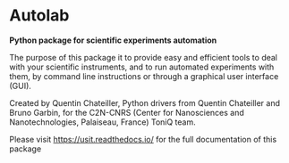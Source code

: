 # Autolab
__Python package for scientific experiments automation__

The purpose of this package it to provide easy and efficient tools to deal with your scientific instruments, and to run automated experiments with them, by command line instructions or through a graphical user interface (GUI). 

Created by Quentin Chateiller, Python drivers from Quentin Chateiller and Bruno Garbin, for the C2N-CNRS (Center for Nanosciences and Nanotechnologies, Palaiseau, France) ToniQ team.

Please visit https://usit.readthedocs.io/ for the full documentation of this package
